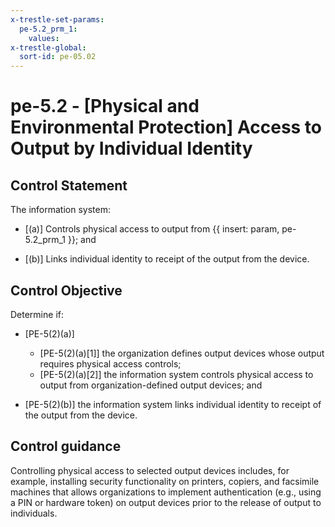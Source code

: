 ```yaml
---
x-trestle-set-params:
  pe-5.2_prm_1:
    values:
x-trestle-global:
  sort-id: pe-05.02
---
```


# pe-5.2 - \[Physical and Environmental Protection\] Access to Output by Individual Identity

## Control Statement

The information system:

- \[(a)\] Controls physical access to output from {{ insert: param, pe-5.2_prm_1 }}; and

- \[(b)\] Links individual identity to receipt of the output from the device.

## Control Objective

Determine if:

- \[PE-5(2)(a)\]

  - \[PE-5(2)(a)[1]\] the organization defines output devices whose output requires physical access controls;
  - \[PE-5(2)(a)[2]\] the information system controls physical access to output from organization-defined output devices; and

- \[PE-5(2)(b)\] the information system links individual identity to receipt of the output from the device.

## Control guidance

Controlling physical access to selected output devices includes, for example, installing security functionality on printers, copiers, and facsimile machines that allows organizations to implement authentication (e.g., using a PIN or hardware token) on output devices prior to the release of output to individuals.
